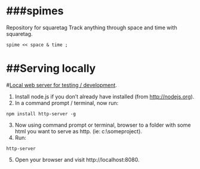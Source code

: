 ###spimes
========
Repository for squaretag
Track anything through space and time with squaretag.
```
spime << space & time ; 
```

##Serving locally
==================
#[Local web server for testing / development](http://chrisbitting.com/2014/06/16/local-web-server-for-testing-development-using-node-js-and-http-server/).
1. Install node.js if you don’t already have installed (from http://nodejs.org).
2. In a command prompt / terminal, now run: 
  ```
  npm install http-server -g
  ```
3. Now using command prompt or terminal, browser to a folder with some html you want to serve as http. (ie: c:\someproject\).
4. Run: 
  ```
  http-server
  ```
5. Open your browser and visit http://localhost:8080.
